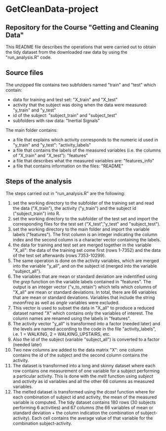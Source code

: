 # GetCleanData-project
## Repository for the Course "Getting and Cleaning Data"

This README file describes the operations that were carried out to obtain the tidy dataset from the downloaded raw data by using the "run_analysis.R" code.

## Source files

The unzipped file contains two subfolders named "train" and "test" which contain:
* data for training and test set: "X_train" and "X_test"
* activity that the subject was doing when the data were measured: "y_train" and "y_test"
* id of the subject: "subject_train" and "subject_test"
* subfolders with raw data: "Inertial Signals"

The main folder contains:
* a file that explains which activity corresponds to the numeric id used in "y_train" and "y_test": "activity_labels"
* a file that contains the labels of the measured variables (i.e. the columns of "X_train" and "X_test"): "features"
* a file that describes what the measured variables are: "features_info"
* a file that contains information on the files: "README"

## Steps of the analysis
The steps carried out in "run_analysis.R" are the following:

1. set the working directory to the subfolder of the training set and read the data ("X_train"), the activity ("y_train") and the subject id ("subject_train") into R.
2. set the working directory to the subfolder of the test set and import the corresponding files for the test set ("X_test","y_test" and "subject_test").
3. set the working directory to the main folder and import the variable labels ("features"). The first column is an integer indicating the column index and the second column is a character vector containing the labels.
4. the data for training and test set are merged together in the variable "X_all": the data of the training set come first (rows 1-7352) and the data of the test set afterwards (rows 7353-10299).
5. The same operation is done on the activity variables, which are merged into the variable "y_all", and on the subject id (merged into the variable "subject_all").
6. The variables that are mean or standard deviation are indentified using the *grep* function on the variable labels contained in "features". The output is an integer vector ("v_to_retain") which tells which columns of "X_all" are mean or standard deviations. In total, there are 66 variables that are mean or standard deviations. Variables that include the string *meanFreq* as well as *angle* variables were excluded. 
7. This vector is used to subset the data in "X_all" to produce a reduced dataset named "X" which contains only the variables of interest. The column names are renamed using the labels in "features".
8. The activity vector "y_all" is transformed into a factor (needed later) and the levels are named according to the code in the file "activity_labels", i.e. 1 = WALKING, 2 = WALKING_UPSTAIRS, etc.
9. Also the id of the subject (variable "subject_all") is converted to a factor (needed later)
10. Two new columns are added to the data matrix "X": one column contains the id of the subject and the second column contains the activity.
11. The dataset is transformed into a long and skinny dataset where each row contains one measurement of one variable for a subject performing a particular activity. This is done with the *melt* function using *subject* and *activity* as id variables and all the other 66 columns as measured variables.
12. The melted dataset is transformed using the *dcast* function where for each combination of subject id and activity, the mean of the measured variable is computed. The tidy dataset contains 180 rows (30 subjects performing 6 activities) and 67 columns (the 66 variables of mean or standard deviation + the column indication the combination of subject-activity). Each cell contains the average value of that variable for the combination subject-activity.
 


